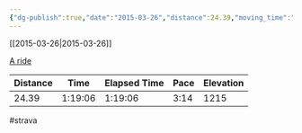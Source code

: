 ```yaml
---
{"dg-publish":true,"date":"2015-03-26","distance":24.39,"moving_time":"1:19:06","elapsed_time":"1:19:06","pace":"3:14","total_elevation_gain":1215,"url":"https://www.strava.com/activities/274634649","permalink":"/01-personal/strava/2015-03-26-a-ride/","dgPassFrontmatter":true}
---
```



[[2015-03-26\|2015-03-26]]

[A ride](https://www.strava.com/activities/274634649)

| Distance | Time    | Elapsed Time | Pace | Elevation |
| -------- | ------- | ------------ | ---- | --------- |
| 24.39    | 1:19:06 | 1:19:06      | 3:14 | 1215      |




#strava
